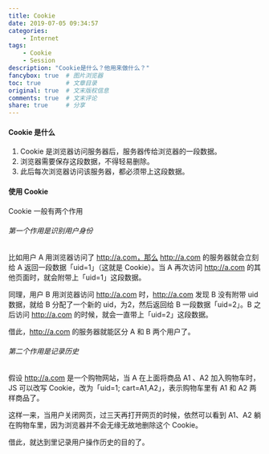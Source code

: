 ```yaml
---
title: Cookie
date: 2019-07-05 09:34:57
categories:
    - Internet
tags:
    - Cookie
    - Session
description: "Cookie是什么？他用来做什么？"
fancybox: true  # 图片浏览器
toc: true       # 文章目录
original: true  # 文末版权信息 
comments: true  # 文末评论
share: true     # 分享
---
```


#### Cookie 是什么
1. Cookie 是浏览器访问服务器后，服务器传给浏览器的一段数据。
2. 浏览器需要保存这段数据，不得轻易删除。
3. 此后每次浏览器访问该服务器，都必须带上这段数据。

#### 使用 Cookie
Cookie 一般有两个作用
###### 第一个作用是识别用户身份

比如用户 A 用浏览器访问了 http://a.com，那么 http://a.com 的服务器就会立刻给 A 返回一段数据「uid=1」（这就是 Cookie）。当 A 再次访问 http://a.com 的其他页面时，就会附带上「uid=1」这段数据。

同理，用户 B 用浏览器访问 http://a.com 时，http://a.com 发现 B 没有附带 uid 数据，就给 B 分配了一个新的 uid，为2，然后返回给 B 一段数据「uid=2」。B 之后访问 http://a.com 的时候，就会一直带上「uid=2」这段数据。

借此，http://a.com 的服务器就能区分 A 和 B 两个用户了。

###### 第二个作用是记录历史
假设 http://a.com 是一个购物网站，当 A 在上面将商品 A1 、A2 加入购物车时，JS 可以改写 Cookie，改为「uid=1; cart=A1,A2」，表示购物车里有 A1 和 A2 两样商品了。

这样一来，当用户关闭网页，过三天再打开网页的时候，依然可以看到 A1、A2 躺在购物车里，因为浏览器并不会无缘无故地删除这个 Cookie。

借此，就达到里记录用户操作历史的目的了。

